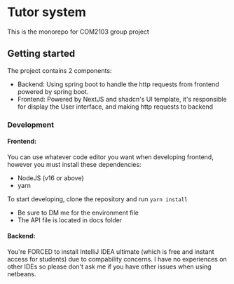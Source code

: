 # Tutor system
This is the monorepo for COM2103 group project

## Getting started

The project contains 2 components:

* Backend: Using spring boot to handle the http requests from frontend powered by spring boot.
* Frontend: Powered by NextJS and shadcn's UI template, it's responsible for display the User interface, and making http requests to backend

### Development

#### Frontend:

You can use whatever code editor you want when developing frontend, however you must install these dependencies:
* NodeJS (v16 or above)
* yarn

To start developing, clone the repository and run `yarn install`

* Be sure to DM me for the environment file
* The API file is located in docs folder
#### Backend:

You're FORCED to install IntelliJ IDEA ultimate (which is free and instant access for students) due to compability concerns. I have no experiences on other IDEs so please don't ask me if you have other issues when using netbeans.

